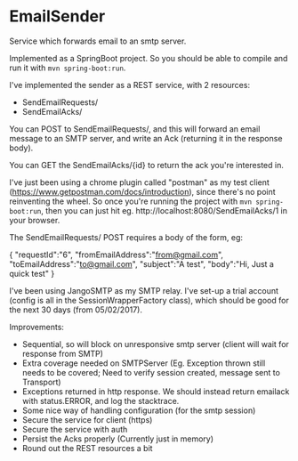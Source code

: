 # EmailSender

Service which forwards email to an smtp server.

Implemented as a SpringBoot project. So you should be able to compile and run it with `mvn spring-boot:run`.

I've implemented the sender as a REST service, with 2 resources:

- SendEmailRequests/
- SendEmailAcks/

You can POST to SendEmailRequests/, and this will forward an email message to an SMTP server, and write an Ack (returning it in the response body).

You can GET the SendEmailAcks/{id} to return the ack you're interested in.

I've just been using a chrome plugin called "postman" as my test client (https://www.getpostman.com/docs/introduction), since there's no point reinventing the wheel. So once you're running the project with `mvn spring-boot:run`, then you can just hit eg. http://localhost:8080/SendEmailAcks/1 in your browser.

The SendEmailRequests/ POST requires a body of the form, eg:

{
	"requestId":"6",
  "fromEmailAddress":"from@gmail.com",
  "toEmailAddress":"to@gmail.com",
  "subject":"A test",
  "body":"Hi, Just a quick test"
}

I've been using JangoSMTP as my SMTP relay. I've set-up a trial account (config is all in the SessionWrapperFactory class), which should be good for the next 30 days (from 05/02/2017).

Improvements:
  
  - Sequential, so will block on unresponsive smtp server (client will wait for response from SMTP)
  - Extra coverage needed on SMTPServer (Eg. Exception thrown still needs to be covered; Need to verify session created, message sent to Transport)
  - Exceptions returned in http response. We should instead return emailack with status.ERROR, and log the stacktrace.
  - Some nice way of handling configuration (for the smtp session)
  - Secure the service for client (https)
  - Secure the service with auth
  - Persist the Acks properly (Currently just in memory)
  - Round out the REST resources a bit

